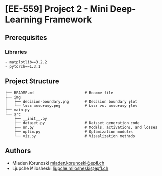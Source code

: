 # [EE-559] Project 2 - Mini Deep-Learning Framework

## Prerequisites

### Libraries
```
- matplotlib==3.2.2
- pytorch==1.3.1
```

## Project Structure

```
├── README.md						# Readme file
├── img
│   ├── decision-boundary.png		# Decision boundary plot
│   └── loss-accuracy.png			# Loss vs. accuracy plot
├── main.py
└── src
    ├── __init__.py
    ├── dataset.py					# Dataset generation code
    ├── nn.py						# Models, activations, and losses
    ├── optim.py					# Optimization modules
    └── viz.py						# Visualization methods
```

## Authors

- Mladen Korunoski mladen.korunoski@epfl.ch
- Ljupche Milosheski ljupche.milosheski@epfl.ch